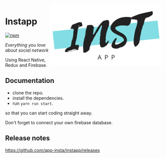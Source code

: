 <img src="/instapp.png" height="200px" align="right"/>

# Instapp

[![npm](https://img.shields.io/npm/v/immer.svg)](https://www.npmjs.com/package/immer) 

_Everything you love about social network_

Using React Native, Redux and Firebase. 

## Documentation

- clone the repo.
- install the dependencies.
- run `yarn run start`.

so that you can start coding straight away.

Don't forget to connect your own firebase database.


## Release notes

https://github.com/app-insta/instapp/releases
